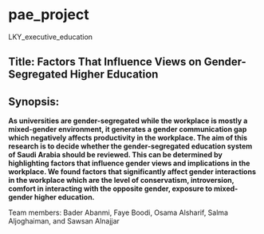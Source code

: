 # pae_project
LKY_executive_education 

## Title: Factors That Influence Views on Gender-Segregated Higher Education 

## Synopsis:
**As universities are gender-segregated while the workplace is mostly a mixed-gender environment, 
it generates a gender communication gap which negatively affects productivity in the workplace. 
The aim of this research is to decide whether the gender-segregated education system of Saudi Arabia should be reviewed. 
This can be determined by highlighting factors that influence gender views and implications in the workplace. 
We found factors that significantly affect gender interactions in the workplace which are the level of conservatism, 
introversion, comfort in interacting with the opposite gender, exposure to mixed-gender higher education.**

Team members: Bader Abanmi, Faye Boodi, Osama Alsharif, Salma Aljoghaiman, and Sawsan Alnajjar
